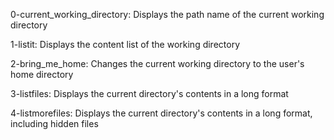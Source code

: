 0-current_working_directory: Displays the path name of the current working directory

1-listit: Displays the content list of the working directory

2-bring_me_home: Changes the current working directory to the user's home directory

3-listfiles: Displays the current directory's contents in a long format

4-listmorefiles: Displays the current directory's contents in a long format, including hidden files